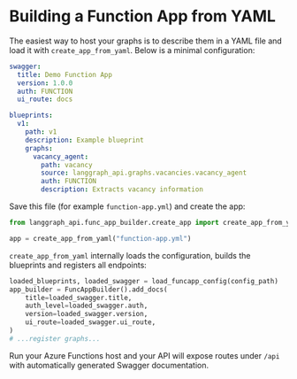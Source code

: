 # Building a Function App from YAML

The easiest way to host your graphs is to describe them in a YAML file and load it with `create_app_from_yaml`.
Below is a minimal configuration:

```yaml
swagger:
  title: Demo Function App
  version: 1.0.0
  auth: FUNCTION
  ui_route: docs

blueprints:
  v1:
    path: v1
    description: Example blueprint
    graphs:
      vacancy_agent:
        path: vacancy
        source: langgraph_api.graphs.vacancies.vacancy_agent
        auth: FUNCTION
        description: Extracts vacancy information
```

Save this file (for example `function-app.yml`) and create the app:

```python
from langgraph_api.func_app_builder.create_app import create_app_from_yaml

app = create_app_from_yaml("function-app.yml")
```

`create_app_from_yaml` internally loads the configuration, builds the blueprints and registers all endpoints:

```python
loaded_blueprints, loaded_swagger = load_funcapp_config(config_path)
app_builder = FuncAppBuilder().add_docs(
    title=loaded_swagger.title,
    auth_level=loaded_swagger.auth,
    version=loaded_swagger.version,
    ui_route=loaded_swagger.ui_route,
)
# ...register graphs...
```

Run your Azure Functions host and your API will expose routes under `/api` with automatically generated Swagger documentation.
